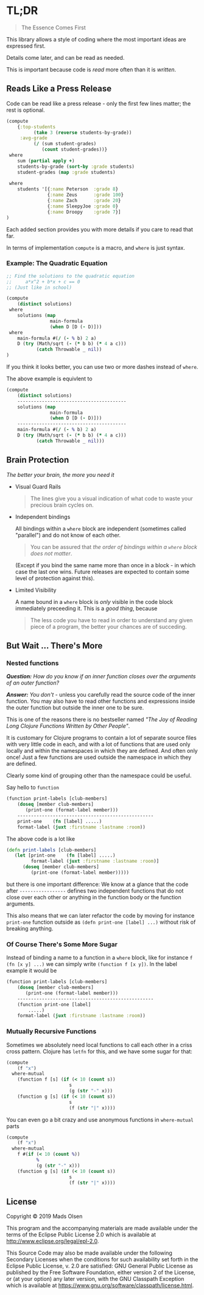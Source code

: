 # TL;DR
> The Essence Comes First 


This library allows a style of coding where the most important ideas are expressed first. 

Details come later, and can be read as needed.

This is important because code is *read* more often than it is *written*. 

## Reads Like a Press Release

Code can be read like a press release - only the first few lines matter; the rest is optional.

```clojure
(compute
    {:top-students 
          (take 3 (reverse students-by-grade))
     :avg-grade 
          (/ (sum student-grades)
             (count student-grades))}
 where
    sum (partial apply +)
    students-by-grade (sort-by :grade students)
    student-grades (map :grade students)
 
 where
    students '[{:name Peterson  :grade 8}
               {:name Zeus      :grade 100}
               {:name Zach      :grade 20}
               {:name SleepyJoe :grade 0}
               {:name Droopy    :grade 7}]
)
```
Each added section provides you with more details if you care to read that far.


In terms of implementation `compute` is a macro, and `where` is just syntax.

### Example: The Quadratic Equation
```clojure
;; Find the solutions to the quadratic equation
;;     a*x^2 + b*x + c == 0
;; (Just like in school)

(compute
    (distinct solutions)
 where
    solutions (map 
                main-formula 
                (when D [D (- D)]))
 where
    main-formula #(/ (- % b) 2 a)
    D (try (Math/sqrt (- (* b b) (* 4 a c)))
           (catch Throwable _ nil))   
)
```

If you think it looks better, you can use two or more dashes instead of `where`.

The above example is equivlent to 
```clojure
(compute 
    (distinct solutions)
    ----------------------------------------
    solutions (map 
                main-formula 
                (when D [D (- D)]))
    ----------------------------------------
    main-formula #(/ (- % b) 2 a)
    D (try (Math/sqrt (- (* b b) (* 4 a c)))
           (catch Throwable _ nil)))
```
## Brain Protection
*The better your brain, the more you need it*

- Visual Guard Rails
  > The lines give you a visual indication of what code to waste your precious brain cycles on.
- Independent bindings
  
  All bindings within a `where` block are independent (sometimes called "parallel") and do not know of each other. 

  > You can be assured that *the order of bindings within a `where` block does not matter*.

  (Except if you bind the same name more than once in a block - in which case the last one wins. 
  Future releases are expected to contain some level of protection against this).

- Limited Visibility

  A name bound in a `where` block is *only* visible in the code block immediately preceeding it. This is a *good thing*, because

  > The less code you have to read in order to understand any given piece of a program, the better your chances are of succeding. 

## But Wait ... There's More

### Nested functions 
***Question:*** *How do you know if an inner function closes over the arguments of an outer function?*

***Answer:*** *You don't* - unless you carefully read the source code of the inner function. You may also have to read other functions and expressions inside the outer function but outside the inner one to be sure. 

This is one of the reasons there is no bestseller named *"The Joy of Reading Long Clojure Functions Written by Other People"*.

It is customary for Clojure programs to contain a lot
of separate source files with very little code in each, and with a lot of functions that are used only 
locally and within the namespaces in which they are defined. And often only once! Just a few functions are used outside the namespace in which they are defined.

Clearly some kind of grouping other than the namespace could be useful.

Say hello to `function`
```clojure
(function print-labels [club-members]  
    (doseq [member club-members]
       (print-one (format-label member)))
    --------------------------------------------------
    print-one    (fn [label] .....)
    format-label (juxt :firstname :lastname :room))
```
The above code is a lot like 
```clojure
(defn print-labels [club-members]
   (let [print-one    (fn [label] .....)
         format-label (juxt :firstname :lastname :room)]
      (doseq [member club-members]
         (print-one (format-label member)))))
```
but there is one important difference: We know at a glance that the code after `-----------------`  defines two independent functions that do not close over each other or anything in the function body or the function arguments.

This also means that we can later refactor the code by moving for instance `print-one` function outside as `(defn print-one [label] ...)` without risk of breaking anything. 

### Of Course There's Some More Sugar

Instead of binding a name to a function in a `where` block, like for instance `f (fn [x y] ...)`
we can simply write `(function f [x y])`.
In the label example it would be

```clojure
(function print-labels [club-members]  
    (doseq [member club-members]
       (print-one (format-label member)))
    --------------------------------------------------
    (function print-one [label] 
        .....)
    format-label (juxt :firstname :lastname :room))
```
### Mutually Recursive Functions

Sometimes we absolutely need local functions to call each other in a criss cross pattern. Clojure has `letfn` for this, and we have some sugar for that:
```clojure
(compute
    (f "x")
  where-mutual
    (function f [s] (if (< 10 (count s))
                       s
                       (g (str "-" x)))
    (function g [s] (if (< 10 (count s))
                       s
                       (f (str "|" x))))
```
You can even go a bit crazy and use anonymous functions in `where-mutual` parts
```clojure
(compute
    (f "x")
  where-mutual
    f #(if (< 10 (count %))
           %
           (g (str "-" x)))
    (function g [s] (if (< 10 (count s))
                       s
                       (f (str "|" x))))
```


## License

Copyright © 2019 Mads Olsen

This program and the accompanying materials are made available under the
terms of the Eclipse Public License 2.0 which is available at
http://www.eclipse.org/legal/epl-2.0.

This Source Code may also be made available under the following Secondary
Licenses when the conditions for such availability set forth in the Eclipse
Public License, v. 2.0 are satisfied: GNU General Public License as published by
the Free Software Foundation, either version 2 of the License, or (at your
option) any later version, with the GNU Classpath Exception which is available
at https://www.gnu.org/software/classpath/license.html.
